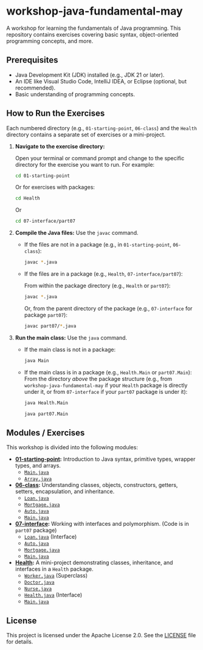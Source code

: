 # workshop-java-fundamental-may

A workshop for learning the fundamentals of Java programming. This repository contains exercises covering basic syntax, object-oriented programming concepts, and more.

## Prerequisites

* Java Development Kit (JDK) installed (e.g., JDK 21 or later).
* An IDE like Visual Studio Code, IntelliJ IDEA, or Eclipse (optional, but recommended).
* Basic understanding of programming concepts.

## How to Run the Exercises

Each numbered directory (e.g., `01-starting-point`, `06-class`) and the `Health` directory contains a separate set of exercises or a mini-project.

1. **Navigate to the exercise directory:**

    Open your terminal or command prompt and change to the specific directory for the exercise you want to run. For example:

    ```bash
    cd 01-starting-point
    ```

    Or for exercises with packages:

    ```bash
    cd Health
    ```

    Or

    ```bash
    cd 07-interface/part07
    ```

2. **Compile the Java files:**
    Use the `javac` command.

    * If the files are not in a package (e.g., in `01-starting-point`, `06-class`):

        ```bash
        javac *.java
        ```

    * If the files are in a package (e.g., `Health`, `07-interface/part07`):

        From within the package directory (e.g., `Health` or `part07`):

        ```bash
        javac *.java
        ```

        Or, from the parent directory of the package (e.g., `07-interface` for package `part07`):

        ```bash
        javac part07/*.java
        ```

3. **Run the main class:**
    Use the `java` command.

    * If the main class is not in a package:

        ```bash
        java Main
        ```

    * If the main class is in a package (e.g., `Health.Main` or `part07.Main`):
        From the directory *above* the package structure (e.g., from `workshop-java-fundamental-may` if your `Health` package is directly under it, or from `07-interface` if your `part07` package is under it):

        ```bash
        java Health.Main
        ```

        ```bash
        java part07.Main
        ```

## Modules / Exercises

This workshop is divided into the following modules:

* **[01-starting-point](01-starting-point):** Introduction to Java syntax, primitive types, wrapper types, and arrays.
    * [`Main.java`](01-starting-point/Main.java)
    * [`Array.java`](01-starting-point/Array.java)
* **[06-class](06-class):** Understanding classes, objects, constructors, getters, setters, encapsulation, and inheritance.
    * [`Loan.java`](06-class/Loan.java)
    * [`Mortgage.java`](06-class/Mortgage.java)
    * [`Auto.java`](06-class/Auto.java)
    *   [`Main.java`](06-class/Main.java)
* **[07-interface](07-interface/part07):** Working with interfaces and polymorphism. (Code is in `part07` package)
    * [`Loan.java`](07-interface/part07/Loan.java) (Interface)
    * [`Auto.java`](07-interface/part07/Auto.java)
    * [`Mortgage.java`](07-interface/part07/Mortgage.java)
    * [`Main.java`](07-interface/part07/Main.java)
* **[Health](Health):** A mini-project demonstrating classes, inheritance, and interfaces in a `Health` package.
    * [`Worker.java`](Health/Worker.java) (Superclass)
    * [`Doctor.java`](Health/Doctor.java)
    * [`Nurse.java`](Health/Nurse.java)
    * [`Health.java`](Health/Health.java) (Interface)
    * [`Main.java`](Health/Main.java)

## License

This project is licensed under the Apache License 2.0. See the [LICENSE](LICENSE) file for details.
